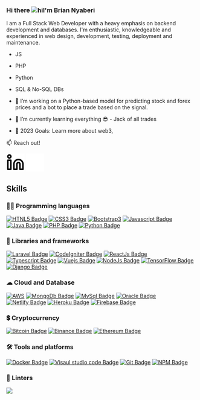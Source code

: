 ### Hi there <img src="https://user-images.githubusercontent.com/1303154/88677602-1635ba80-d120-11ea-84d8-d263ba5fc3c0.gif" width="28px" height="28px" alt="hi" />I'm Brian Nyaberi 

I am a Full Stack Web Developer with a heavy emphasis on backend development and databases. I'm enthusiastic, knowledgeable and experienced in web design, development, testing, deployment and maintenance.
- JS
- PHP
- Python
- SQL & No-SQL DBs

- 🔭 I’m working on a Python-based model for predicting stock and forex prices and a bot to place a trade based on the signal. 
- 🌱 I’m currently learning everything 😎 - Jack of all trades
- 🥅 2023 Goals: Learn more about web3, 

:mailbox: Reach out!

[![website](./img/linkedin-light.svg)](https://www.linkedin.com/in/brian-nyaberi-91572115a#gh-light-mode-only)
[![website](./img/linkedin-dark.svg)](https://www.linkedin.com/in/brian-nyaberi-91572115a#gh-dark-mode-only)
&nbsp;&nbsp;

## Skills

### 👨‍💻 Programming languages

[![HTNL5 Badge](https://img.shields.io/badge/HTML5-E34F26?style=for-the-badge&logo=html5&logoColor=white)](#) [![CSS3 Badge](https://img.shields.io/badge/CSS3-1572B6?style=for-the-badge&logo=css3&logoColor=white)](#) [![Bootstrap3](https://img.shields.io/badge/Bootstrap-563D7C?style=for-the-badge&logo=bootstrap&logoColor=white)](#) [![Javascript Badge](https://img.shields.io/badge/JavaScript-323330?style=for-the-badge&logo=javascript&logoColor=F7DF1E)](#) [![Java Badge](https://img.shields.io/badge/Java-323330?style=for-the-badge&logo=javas&logoColor=F7DF1E)](#) [![PHP Badge](https://img.shields.io/badge/PHP-777BB4?style=for-the-badge&logo=php&logoColor=white)](#) [![Python Badge](https://img.shields.io/badge/Python-FFD43B?style=for-the-badge&logo=python&logoColor=blue)](#)

### 🚀 Libraries and frameworks

[![Laravel Badge](https://img.shields.io/badge/Laravel-FF2D20?style=for-the-badge&logo=laravel&logoColor=white)](#) [![CodeIgniter Badge](https://img.shields.io/badge/Codeigniter-EF4223?style=for-the-badge&logo=codeigniter&logoColor=white)](#) [![ReactJs Badge](https://img.shields.io/badge/React-0769AD?style=for-the-badge&logo=react&logoColor=white)](#) [![Typescript Badge](https://img.shields.io/badge/Typescript-0769AD?style=for-the-badge&logo=typescript&logoColor=white)](#) [![Vuejs Badge](https://img.shields.io/badge/Vue.js-35495E?style=for-the-badge&logo=vuedotjs&logoColor=4FC08D)](#) [![NodeJs Badge](https://img.shields.io/badge/Node.js-339933?style=for-the-badge&logo=nodedotjs&logoColor=white)](#) [![TensorFlow Badge](https://img.shields.io/badge/TensorFlow-FF6F00?style=for-the-badge&logo=TensorFlow&logoColor=white)](#) [![Django Badge](https://img.shields.io/badge/Django-092E20?style=for-the-badge&logo=django&logoColor=green)](#)


### ☁ Cloud and Database

[![AWS](https://img.shields.io/badge/Amazon_AWS-FF9900?style=for-the-badge&logo=amazonaws&logoColor=white)](#) [![MongoDb Badge](https://img.shields.io/badge/MongoDB-4EA94B?style=for-the-badge&logo=mongodb&logoColor=white)](#) [![MySql Badge](https://img.shields.io/badge/MySQL-005C84?style=for-the-badge&logo=mysql&logoColor=white)](#)  [![Oracle Badge](https://img.shields.io/badge/Oracle-F80000?style=for-the-badge&logo=Oracle&logoColor=white)](#) [![Netlify Badge](https://img.shields.io/badge/Netlify-00C7B7?style=for-the-badge&logo=netlify&logoColor=white)](#) [![Heroku Badge](https://img.shields.io/badge/Heroku-430098?style=for-the-badge&logo=heroku&logoColor=white)](#) [![Firebase Badge](https://img.shields.io/badge/firebase-ffca28?style=for-the-badge&logo=firebase&logoColor=black)](#)

### 💲 Cryptocurrency 
[![Bitcoin Badge](https://img.shields.io/badge/Bitcoin-000000?style=for-the-badge&logo=bitcoin&logoColor=white)](#) [![Binance Badge](https://img.shields.io/badge/Binance-FCD535?style=for-the-badge&logo=binance&logoColor=white)](#) [![Ethereum Badge](https://img.shields.io/badge/Ethereum-3C3C3D?style=for-the-badge&logo=Ethereum&logoColor=white)](#)

### 🛠 Tools and platforms

[![Docker Badge](https://img.shields.io/badge/Docker-E44C30?style=for-the-badge&logo=docker&logoColor=white)](#) [![Visaul studio code Badge](https://img.shields.io/badge/Visual_Studio_Code-0078D4?style=for-the-badge&logo=visual%20studio%20code&logoColor=white)](#) [![Git Badge](https://img.shields.io/badge/GIT-E44C30?style=for-the-badge&logo=git&logoColor=white)](#) [![NPM Badge](	https://img.shields.io/badge/npm-CB3837?style=for-the-badge&logo=npm&logoColor=white)](#)

### 🧐 Linters
[![](https://img.shields.io/badge/eslint-3A33D1?style=for-the-badge&logo=eslint&logoColor=white)](#)

<!-- ### ⚒️ Stack  --> 
<!-- [![Brian Nyaberi's GitHub stats](https://github-readme-stats.vercel.app/api?username=BrianNyaberi&count_private=true&show_icons=true&theme=dark)](https://github.com/anuraghazra/github-readme-stats)

[![Brian Nyaberi's GitHub stats](https://github-readme-stats.vercel.app/api/top-langs/?username=BrianNyaberi&langs_count=8&theme=dark&count_private=true&show_icons=true&layout=compact&hide_border=true&include_all_commits=true&&icon_color=fb8c00&title_color=FB8C00&bg_color=0d1117)](https://github.com/anuraghazra/github-readme-stats)

[![GitHub Streak](https://github-readme-streak-stats.herokuapp.com?user=BrianNyaberi&theme=dark&hide_border=true&ring=FB8C00&background=0d1117)](https://git.io/streak-stats)  

 [![jQuery Badge](https://img.shields.io/badge/jQuery-0769AD?style=for-the-badge&logo=jquery&logoColor=white)](#)
-->
 
<!-- 👨‍💻 Welcome to my coding realm! I'm on an exhilarating journey to conquer the digital universe as a Full Stack Web Developer with an insatiable appetite for backend intricacies and the orchestration of databases. My code is not just syntax, but a symphony that adheres to the harmonious W3C coding standards, producing innovative static and dynamic websites that are as visually appealing as they are functionally robust.

🌐 Python, Golang, and Rust are my chosen enchantments, weaving spells of logic and interactivity across the digital canvas. My incantations are directed towards crafting seamless web experiences and forging agile, all-encompassing solutions. As the sun rises and sets, I'm unwrapping the mysteries of Python's elegance, Golang's efficiency, and Rust's resilience, all in the pursuit of web mastery.

📱With the heart of an adventurer, I've set sail to conquer the twin seas of web and mobile. Fluttering my wings towards mobile mastery, I'm crafting spells for enchanting apps that dance effortlessly on the palms of Android and iOS users. But my journey doesn't end there. I'm on a quest to harness the power of web technologies to create Progressive Web Apps (PWAs) that transcend boundaries, Responsive Single Page Applications (SPAs) that adapt like chameleons, and desktop solutions that harmonize perfectly with the Microsoft Windows landscape.

🏢 Beyond the realms of individual projects, I harbor grand ambitions to forge an all-encompassing ERP system that caters to the needs of companies and organizations. A masterpiece of code, this system will stand as a testament to my dedication and expertise, seamlessly flowing across all platforms like a digital chameleon. From the bustling streets of Android and iOS to the virtual halls of PWAs and the expansive landscapes of Responsive SPA websites, my creation shall flourish.

📆 As the pages of 2023 turn, my goals stand tall like ancient obelisks. While I unravel the mysteries of the conventional web, I'm also dipping my toes into the ethereal waters of web3, where the blockchain and its innovations beckon. With a quiver full of ambitions and a bow strung with determination, I march onward into the ever-shifting sands of technology.

So, if you're ready to embark on a journey of innovation, resilience, and digital artistry, join me as we code the future into existence! 🚀🔮 

Am curios on learning Python, Golang and Rust for web and flatter for mobile. The and goal is to create an all round ERP system for companies & organizations. The system will be compatible in all platforms i.e. (mobile[Android & IOS], PWAs, Responsive SPA website, & computers such as MS windows ).-->
